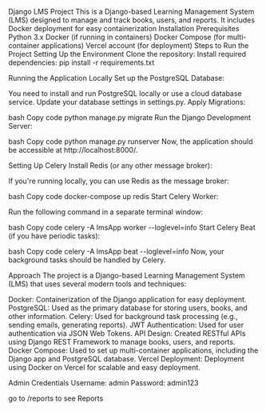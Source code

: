 Django LMS Project
This is a Django-based Learning Management System (LMS) designed to manage and track books, users, and reports. It includes Docker deployment for easy containerization 
Installation
Prerequisites
Python 3.x
Docker (if running in containers)
Docker Compose (for multi-container applications)
Vercel account (for deployment)
Steps to Run the Project
Setting Up the Environment
Clone the repository:
Install required dependencies:
pip install -r requirements.txt

Running the Application Locally
Set up the PostgreSQL Database:

You need to install and run PostgreSQL locally or use a cloud database service.
Update your database settings in settings.py.
Apply Migrations:

bash
Copy code
python manage.py migrate
Run the Django Development Server:

bash
Copy code
python manage.py runserver
Now, the application should be accessible at http://localhost:8000/.

Setting Up Celery
Install Redis (or any other message broker):

If you're running locally, you can use Redis as the message broker:

bash
Copy code
docker-compose up redis
Start Celery Worker:

Run the following command in a separate terminal window:

bash
Copy code
celery -A lmsApp worker --loglevel=info
Start Celery Beat (if you have periodic tasks):

bash
Copy code
celery -A lmsApp beat --loglevel=info
Now, your background tasks should be handled by Celery.

Approach
The project is a Django-based Learning Management System (LMS) that uses several modern tools and techniques:

Docker: Containerization of the Django application for easy deployment.
PostgreSQL: Used as the primary database for storing users, books, and other information.
Celery: Used for background task processing (e.g., sending emails, generating reports).
JWT Authentication: Used for user authentication via JSON Web Tokens.
API Design: Created RESTful APIs using Django REST Framework to manage books, users, and reports.
Docker Compose: Used to set up multi-container applications, including the Django app and PostgreSQL database.
Vercel Deployment: Deployment using Docker on Vercel for scalable and easy deployment.

Admin Credentials
Username: admin
Password: admin123

go to /reports to see Reports
